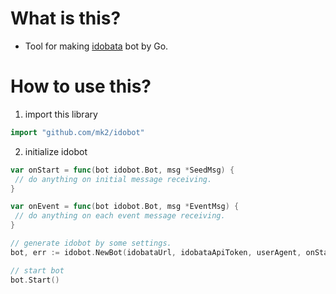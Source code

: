 # What is this?

- Tool for making [idobata](https://idobata.io) bot by Go.

# How to use this?

1. import this library

```go
import "github.com/mk2/idobot"
```

2. initialize idobot

```go
var onStart = func(bot idobot.Bot, msg *SeedMsg) {
 // do anything on initial message receiving.
}

var onEvent = func(bot idobot.Bot, msg *EventMsg) {
 // do anything on each event message receiving.
}

// generate idobot by some settings.
bot, err := idobot.NewBot(idobataUrl, idobataApiToken, userAgent, onStart, onEvent)

// start bot
bot.Start()
```
